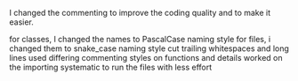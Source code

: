 I changed the commenting to improve the coding quality and to make it easier.

for classes, I changed the names to PascalCase naming style
for files, i changed them to snake_case naming style
cut trailing whitespaces and long lines
used differing commenting styles on functions and details
worked on the importing systematic to run the files with less effort